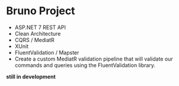 # Bruno Project

* ASP.NET 7 REST API 
* Clean Architecture
* CQRS / MediatR
* XUnit 
* FluentValidation / Mapster
* Create a custom MediatR validation pipeline that will validate our commands and queries using the FluentValidation library.


**still in development**
